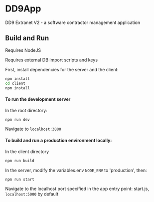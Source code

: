 # DD9App

DD9 Extranet V2 - a software contractor management application

## Build and Run

Requires NodeJS

Requires external DB import scripts and keys

First, install dependencies for the server and the client:
```bash
npm install
cd client
npm install
```

#### To run the development server 

In the root directory:
```bash 
npm run dev
```

Navigate to `localhost:3000`

#### To build and run a production environment locally:

In the client directory
```bash
npm run build
```

In the server, modify the variables.env `NODE_ENV` to 'production', then:
```bash
npm run start
```

Navigate to the localhost port specified in the app entry point: start.js, `localhost:5000` by default